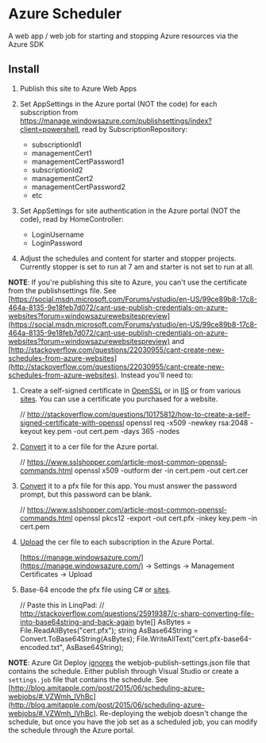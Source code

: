 Azure Scheduler
===============

A web app / web job for starting and stopping Azure resources via the Azure SDK

Install
-------

1. Publish this site to Azure Web Apps

2. Set AppSettings in the Azure portal (NOT the code) for each subscription from https://manage.windowsazure.com/publishsettings/index?client=powershell, read by SubscriptionRepository:

	- subscriptionId1
	- managementCert1
	- managementCertPassword1
	- subscriptionId2
	- managementCert2
	- managementCertPassword2
	- etc

3. Set AppSettings for site authentication in the Azure portal (NOT the code), read by HomeController:

	- LoginUsername
	- LoginPassword

4. Adjust the schedules and content for starter and stopper projects.  Currently stopper is set to run at 7 am and starter is not set to run at all.


**NOTE**: If you're publishing this site to Azure, you can't use the certificate from the publishsettings file.  See [https://social.msdn.microsoft.com/Forums/vstudio/en-US/99ce89b8-17c8-464a-8135-9e18feb7d072/cant-use-publish-credentials-on-azure-websites?forum=windowsazurewebsitespreview](https://social.msdn.microsoft.com/Forums/vstudio/en-US/99ce89b8-17c8-464a-8135-9e18feb7d072/cant-use-publish-credentials-on-azure-websites?forum=windowsazurewebsitespreview) and [http://stackoverflow.com/questions/22030955/cant-create-new-schedules-from-azure-websites](http://stackoverflow.com/questions/22030955/cant-create-new-schedules-from-azure-websites).  Instead you'll need to:

1. Create a self-signed certificate in [OpenSSL](https://www.openssl.org/docs/HOWTO/certificates.txt) or in [IIS](https://technet.microsoft.com/en-us/library/Cc753127(v=WS.10).aspx) or from various [sites](http://www.selfsignedcertificate.com/).  You can use a certificate you purchased for a website.

	// http://stackoverflow.com/questions/10175812/how-to-create-a-self-signed-certificate-with-openssl
	openssl req -x509 -newkey rsa:2048 -keyout key.pem -out cert.pem -days 365 -nodes

2. [Convert](https://www.sslshopper.com/article-most-common-openssl-commands.html) it to a cer file for the Azure portal.

	// https://www.sslshopper.com/article-most-common-openssl-commands.html
	openssl x509 -outform der -in cert.pem -out cert.cer

3. [Convert](https://www.sslshopper.com/article-most-common-openssl-commands.html) it to a pfx file for this app. You must answer the password prompt, but this password can be blank.

	// https://www.sslshopper.com/article-most-common-openssl-commands.html
	openssl pkcs12 -export -out cert.pfx -inkey key.pem -in cert.pem

4. [Upload](https://msdn.microsoft.com/en-us/library/azure/gg551722.aspx) the cer file to each subscription in the Azure Portal.

	[https://manage.windowsazure.com/](https://manage.windowsazure.com/) -> Settings -> Management Certificates  -> Upload

4. Base-64 encode the pfx file using C# or [si](http://base64-encoding.online-domain-tools.com/)[tes](http://www.giftofspeed.com/base64-encoder/).

	// Paste this in LinqPad:
	// http://stackoverflow.com/questions/25919387/c-sharp-converting-file-into-base64string-and-back-again
	byte[] AsBytes = File.ReadAllBytes("cert.pfx");
	string AsBase64String = Convert.ToBase64String(AsBytes);
	File.WriteAllText("cert.pfx-base64-encoded.txt", AsBase64String);

**NOTE**: Azure Git Deploy [ignores](http://stackoverflow.com/questions/27158266/scheduled-azure-webjob-deployed-via-git-results-in-on-demand-job) the webjob-publish-settings.json file that contains the schedule.  Either publish through Visual Studio or create a `settings.job` file that contains the schedule.  See [http://blog.amitapple.com/post/2015/06/scheduling-azure-webjobs/#.VZWmh_lVhBc](http://blog.amitapple.com/post/2015/06/scheduling-azure-webjobs/#.VZWmh_lVhBc).  Re-deploying the webjob doesn't change the schedule, but once you have the job set as a scheduled job, you can modify the schedule through the Azure portal.
